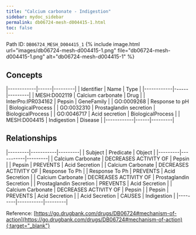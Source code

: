 ```yaml
---
title: "Calcium carbonate - Indigestion"
sidebar: mydoc_sidebar
permalink: db06724-mesh-d004415-1.html
toc: false 
---
```



Path ID: `DB06724_MESH_D004415_1`
{% include image.html url="images/db06724-mesh-d004415-1.png" file="db06724-mesh-d004415-1.png" alt="db06724-mesh-d004415-1" %}

## Concepts

|------------|------|---------|
| Identifier | Name | Type    |
|------------|------|---------|
| MESH:D002119 | Calcium carbonate | Drug |
| InterPro:IPR034162 | Pepsin | GeneFamily |
| GO:0009268 | Response to pH | BiologicalProcess |
| GO:0032310 | Prostaglandin secretion | BiologicalProcess |
| GO:0046717 | Acid secretion | BiologicalProcess |
| MESH:D004415 | Indigestion | Disease |
|------------|------|---------|

## Relationships

|---------|-----------|---------|
| Subject | Predicate | Object  |
|---------|-----------|---------|
| Calcium Carbonate | DECREASES ACTIVITY OF | Pepsin |
| Pepsin | PREVENTS | Acid Secretion |
| Calcium Carbonate | DECREASES ACTIVITY OF | Response To Ph |
| Response To Ph | PREVENTS | Acid Secretion |
| Calcium Carbonate | DECREASES ACTIVITY OF | Prostaglandin Secretion |
| Prostaglandin Secretion | PREVENTS | Acid Secretion |
| Calcium Carbonate | DECREASES ACTIVITY OF | Pepsin |
| Pepsin | PREVENTS | Acid Secretion |
| Acid Secretion | CAUSES | Indigestion |
|---------|-----------|---------|

Reference: [https://go.drugbank.com/drugs/DB06724#mechanism-of-action](https://go.drugbank.com/drugs/DB06724#mechanism-of-action){:target="_blank"}